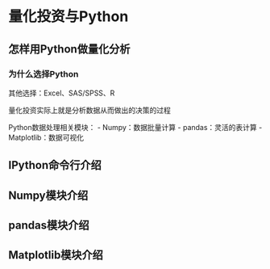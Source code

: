 # 量化投资与Python

## 怎样用Python做量化分析
### 为什么选择Python
其他选择：Excel、SAS/SPSS、R

量化投资实际上就是分析数据从而做出的决策的过程

Python数据处理相关模块：
    - Numpy：数据批量计算
    - pandas：灵活的表计算
    - Matplotlib：数据可视化





## IPython命令行介绍



## Numpy模块介绍




## pandas模块介绍




## Matplotlib模块介绍